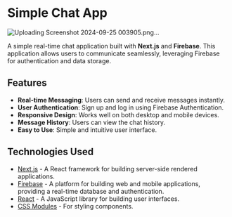 # Simple Chat App
![Uploading Screenshot 2024-09-25 003905.png…]()


A simple real-time chat application built with **Next.js** and **Firebase**. This application allows users to communicate seamlessly, leveraging Firebase for authentication and data storage.

## Features

- **Real-time Messaging**: Users can send and receive messages instantly.
- **User Authentication**: Sign up and log in using Firebase Authentication.
- **Responsive Design**: Works well on both desktop and mobile devices.
- **Message History**: Users can view the chat history.
- **Easy to Use**: Simple and intuitive user interface.

## Technologies Used

- [Next.js](https://nextjs.org/) - A React framework for building server-side rendered applications.
- [Firebase](https://firebase.google.com/) - A platform for building web and mobile applications, providing a real-time database and authentication.
- [React](https://reactjs.org/) - A JavaScript library for building user interfaces.
- [CSS Modules](https://github.com/css-modules/css-modules) - For styling components.


